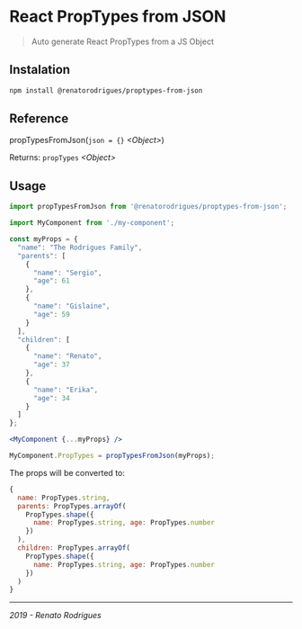 # React PropTypes from JSON

> Auto generate React PropTypes from a JS Object

## Instalation

```bash
npm install @renatorodrigues/proptypes-from-json
```

## Reference

propTypesFromJson(`json = {}` _\<Object\>_)

Returns: `propTypes` _\<Object\>_

## Usage

```jsx
import propTypesFromJson from '@renatorodrigues/proptypes-from-json';

import MyComponent from './my-component';

const myProps = {
  "name": "The Rodrigues Family",
  "parents": [
    {
      "name": "Sergio",
      "age": 61
    },
    {
      "name": "Gislaine",
      "age": 59
    }
  ],
  "children": [
    {
      "name": "Renato",
      "age": 37
    },
    {
      "name": "Erika",
      "age": 34
    }
  ]
};

<MyComponent {...myProps} />

MyComponent.PropTypes = propTypesFromJson(myProps);
```

The props will be converted to:

```js
{
  name: PropTypes.string,
  parents: PropTypes.arrayOf(
    PropTypes.shape({
      name: PropTypes.string, age: PropTypes.number
    })
  ),
  children: PropTypes.arrayOf(
    PropTypes.shape({
      name: PropTypes.string, age: PropTypes.number
    })
  )
}
```

----

_2019 - Renato Rodrigues_
